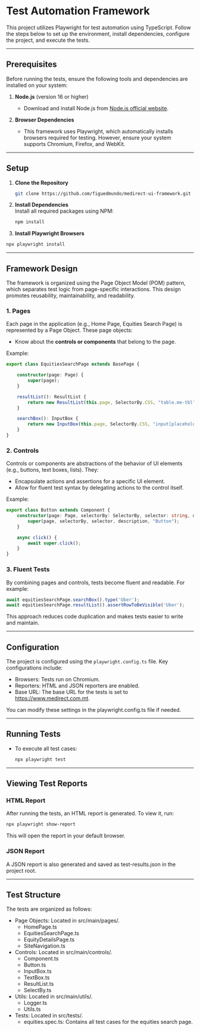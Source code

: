 # Test Automation Framework

This project utilizes Playwright for test automation using TypeScript. Follow the steps below to set up the environment, install dependencies, configure the project, and execute the tests.

---

## Prerequisites

Before running the tests, ensure the following tools and dependencies are installed on your system:

1. **Node.js** (version 16 or higher)  
   - Download and install Node.js from [Node.js official website](https://nodejs.org/).

2. **Browser Dependencies**  
   - This framework uses Playwright, which automatically installs browsers required for testing. However, ensure your system supports Chromium, Firefox, and WebKit.

---

## Setup

1. **Clone the Repository**  
   ```bash
   git clone https://github.com/figuedmundo/medirect-ui-framework.git && cd medirect-ui-framework.git
   ```

2. **Install Dependencies**  
   Install all required packages using NPM:
   ```bash
   npm install
   ```
3. **Install Playwright Browsers**
```bash
npx playwright install
````

---
## Framework Design
The framework is organized using the Page Object Model (POM) pattern, which separates test logic from page-specific interactions. This design promotes reusability, maintainability, and readability.

### 1. Pages
   
Each page in the application (e.g., Home Page, Equities Search Page) is represented by a Page Object. These page objects:
- Know about the **controls or components** that belong to the page.

Example:
```typescript
export class EquitiesSearchPage extends BasePage {

    constructor(page: Page) {
        super(page);
    }

    resultList(): ResultList {
        return new ResultList(this.page, SelectorBy.CSS, "table.me-tbl", "Equities");
    }

    searchBox(): InputBox {
        return new InputBox(this.page, SelectorBy.CSS, "input[placeholder*='Enter']", "Search Box");
    }
}
````
### 2. Controls
   
Controls or components are abstractions of the behavior of UI elements (e.g., buttons, text boxes, lists). They:
- Encapsulate actions and assertions for a specific UI element.
- Allow for fluent test syntax by delegating actions to the control itself.

Example:
```typescript
export class Button extends Component {
    constructor(page: Page, selectorBy: SelectorBy, selector: string, description?: string) {
        super(page, selectorBy, selector, description, "Button");
    }

    async click() {
        await super.click();
    }
}
````
### 3. Fluent Tests

By combining pages and controls, tests become fluent and readable. For example:

```typescript
await equitiesSearchPage.searchBox().type('Uber');
await equitiesSearchPage.resultList().assertRowToBeVisible('Uber');
````
This approach reduces code duplication and makes tests easier to write and maintain.

---

## Configuration

The project is configured using the `playwright.config.ts` file. Key configurations include:

- Browsers: Tests run on Chromium.
- Reporters: HTML and JSON reporters are enabled.
- Base URL: The base URL for the tests is set to https://www.medirect.com.mt.

You can modify these settings in the playwright.config.ts file if needed.

---

## Running Tests

- To execute all test cases:
   ```bash
   npx playwright test
   ```

---

## Viewing Test Reports

### HTML Report
After running the tests, an HTML report is generated. To view it, run:

  ```bash
  npx playwright show-report
  ```
This will open the report in your default browser.

### JSON Report
A JSON report is also generated and saved as test-results.json in the project root. 

---

## Test Structure
The tests are organized as follows:

- Page Objects: Located in src/main/pages/.
  - HomePage.ts
  - EquitiesSearchPage.ts
  - EquityDetailsPage.ts
  - SiteNavigation.ts
- Controls: Located in src/main/controls/.
  - Component.ts
  - Button.ts
  - InputBox.ts
  - TextBox.ts
  - ResultList.ts
  - SelectBy.ts
- Utils: Located in src/main/utils/.
  - Logger.ts
  - Utils.ts
- Tests: Located in src/tests/.
  - equities.spec.ts: Contains all test cases for the equities search page.


